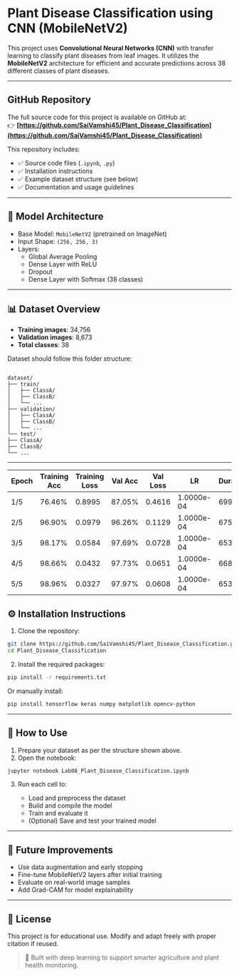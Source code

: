 


#  Plant Disease Classification using CNN (MobileNetV2)

This project uses **Convolutional Neural Networks (CNN)** with transfer learning to classify plant diseases from leaf images. It utilizes the **MobileNetV2** architecture for efficient and accurate predictions across 38 different classes of plant diseases.

---

##  GitHub Repository

The full source code for this project is available on GitHub at:  
👉 **[https://github.com/SaiVamshi45/Plant_Disease_Classification](https://github.com/SaiVamshi45/Plant_Disease_Classification)**

This repository includes:
- ✅ Source code files (`.ipynb`, `.py`)
- ✅ Installation instructions
- ✅ Example dataset structure (see below)
- ✅ Documentation and usage guidelines


---

## 🧠 Model Architecture

- Base Model: `MobileNetV2` (pretrained on ImageNet)
- Input Shape: `(256, 256, 3)`
- Layers:
  - Global Average Pooling
  - Dense Layer with ReLU
  - Dropout
  - Dense Layer with Softmax (38 classes)

---

## 📊 Dataset Overview

- **Training images**: 34,756  
- **Validation images**: 8,673  
- **Total classes**: 38  

Dataset should follow this folder structure:

```

dataset/
├── train/
│   ├── ClassA/
│   ├── ClassB/
│   └── ...
├── validation/
│   ├── ClassA/
│   ├── ClassB/
│   └── ...
└── test/
├── ClassA/
├── ClassB/
└── ...

````

---

| Epoch | Training Acc | Training Loss | Val Acc | Val Loss | LR        | Duration |
|-------|-------------|---------------|---------|----------|-----------|----------|
| 1/5   | 76.46%      | 0.8995        | 87.05%  | 0.4616   | 1.0000e-04| 699s     |
| 2/5   | 96.90%      | 0.0979        | 96.26%  | 0.1129   | 1.0000e-04| 675s     |
| 3/5   | 98.17%      | 0.0584        | 97.69%  | 0.0728   | 1.0000e-04| 653s     |
| 4/5   | 98.66%      | 0.0432        | 97.73%  | 0.0651   | 1.0000e-04| 668s     |
| 5/5   | 98.96%      | 0.0327        | 97.97%  | 0.0608   | 1.0000e-04| 653s     |

## ⚙️ Installation Instructions

1. Clone the repository:

```bash
git clone https://github.com/SaiVamshi45/Plant_Disease_Classification.git
cd Plant_Disease_Classification
````

2. Install the required packages:

```bash
pip install -r requirements.txt
```

Or manually install:

```bash
pip install tensorflow keras numpy matplotlib opencv-python
```

---

## 🚀 How to Use

1. Prepare your dataset as per the structure shown above.
2. Open the notebook:

```bash
jupyter notebook Lab08_Plant_Disease_Classification.ipynb
```

3. Run each cell to:

   * Load and preprocess the dataset
   * Build and compile the model
   * Train and evaluate it
   * (Optional) Save and test your trained model

---

## 🔬 Future Improvements

* Use data augmentation and early stopping
* Fine-tune MobileNetV2 layers after initial training
* Evaluate on real-world image samples
* Add Grad-CAM for model explainability

---

## 📄 License

This project is for educational use. Modify and adapt freely with proper citation if reused.


> 🧪 Built with deep learning to support smarter agriculture and plant health monitoring.



